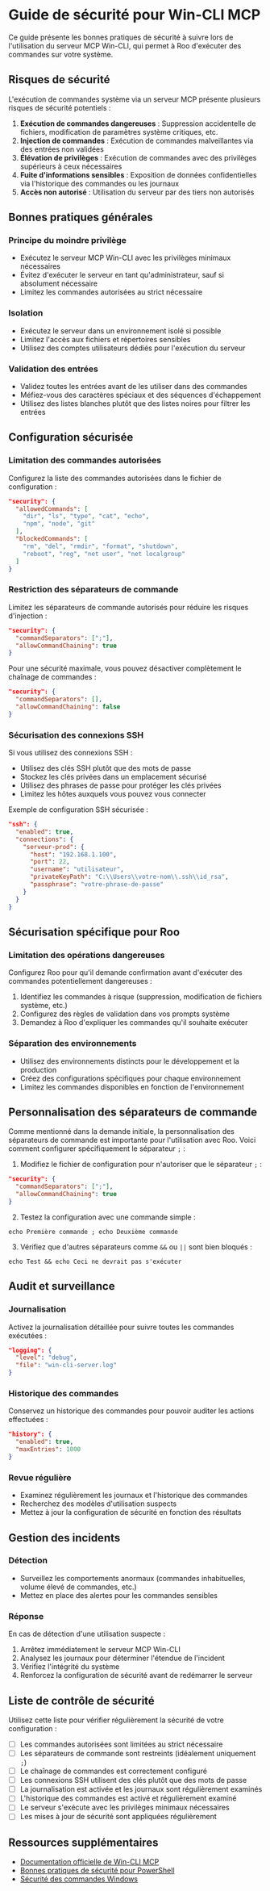 # Guide de sécurité pour Win-CLI MCP

Ce guide présente les bonnes pratiques de sécurité à suivre lors de l'utilisation du serveur MCP Win-CLI, qui permet à Roo d'exécuter des commandes sur votre système.

## Risques de sécurité

L'exécution de commandes système via un serveur MCP présente plusieurs risques de sécurité potentiels :

1. **Exécution de commandes dangereuses** : Suppression accidentelle de fichiers, modification de paramètres système critiques, etc.
2. **Injection de commandes** : Exécution de commandes malveillantes via des entrées non validées
3. **Élévation de privilèges** : Exécution de commandes avec des privilèges supérieurs à ceux nécessaires
4. **Fuite d'informations sensibles** : Exposition de données confidentielles via l'historique des commandes ou les journaux
5. **Accès non autorisé** : Utilisation du serveur par des tiers non autorisés

## Bonnes pratiques générales

### Principe du moindre privilège

- Exécutez le serveur MCP Win-CLI avec les privilèges minimaux nécessaires
- Évitez d'exécuter le serveur en tant qu'administrateur, sauf si absolument nécessaire
- Limitez les commandes autorisées au strict nécessaire

### Isolation

- Exécutez le serveur dans un environnement isolé si possible
- Limitez l'accès aux fichiers et répertoires sensibles
- Utilisez des comptes utilisateurs dédiés pour l'exécution du serveur

### Validation des entrées

- Validez toutes les entrées avant de les utiliser dans des commandes
- Méfiez-vous des caractères spéciaux et des séquences d'échappement
- Utilisez des listes blanches plutôt que des listes noires pour filtrer les entrées

## Configuration sécurisée

### Limitation des commandes autorisées

Configurez la liste des commandes autorisées dans le fichier de configuration :

```json
"security": {
  "allowedCommands": [
    "dir", "ls", "type", "cat", "echo",
    "npm", "node", "git"
  ],
  "blockedCommands": [
    "rm", "del", "rmdir", "format", "shutdown",
    "reboot", "reg", "net user", "net localgroup"
  ]
}
```

### Restriction des séparateurs de commande

Limitez les séparateurs de commande autorisés pour réduire les risques d'injection :

```json
"security": {
  "commandSeparators": [";"],
  "allowCommandChaining": true
}
```

Pour une sécurité maximale, vous pouvez désactiver complètement le chaînage de commandes :

```json
"security": {
  "commandSeparators": [],
  "allowCommandChaining": false
}
```

### Sécurisation des connexions SSH

Si vous utilisez des connexions SSH :

- Utilisez des clés SSH plutôt que des mots de passe
- Stockez les clés privées dans un emplacement sécurisé
- Utilisez des phrases de passe pour protéger les clés privées
- Limitez les hôtes auxquels vous pouvez vous connecter

Exemple de configuration SSH sécurisée :

```json
"ssh": {
  "enabled": true,
  "connections": {
    "serveur-prod": {
      "host": "192.168.1.100",
      "port": 22,
      "username": "utilisateur",
      "privateKeyPath": "C:\\Users\\votre-nom\\.ssh\\id_rsa",
      "passphrase": "votre-phrase-de-passe"
    }
  }
}
```

## Sécurisation spécifique pour Roo

### Limitation des opérations dangereuses

Configurez Roo pour qu'il demande confirmation avant d'exécuter des commandes potentiellement dangereuses :

1. Identifiez les commandes à risque (suppression, modification de fichiers système, etc.)
2. Configurez des règles de validation dans vos prompts système
3. Demandez à Roo d'expliquer les commandes qu'il souhaite exécuter

### Séparation des environnements

- Utilisez des environnements distincts pour le développement et la production
- Créez des configurations spécifiques pour chaque environnement
- Limitez les commandes disponibles en fonction de l'environnement

## Personnalisation des séparateurs de commande

Comme mentionné dans la demande initiale, la personnalisation des séparateurs de commande est importante pour l'utilisation avec Roo. Voici comment configurer spécifiquement le séparateur `;` :

1. Modifiez le fichier de configuration pour n'autoriser que le séparateur `;` :

```json
"security": {
  "commandSeparators": [";"],
  "allowCommandChaining": true
}
```

2. Testez la configuration avec une commande simple :

```
echo Première commande ; echo Deuxième commande
```

3. Vérifiez que d'autres séparateurs comme `&&` ou `||` sont bien bloqués :

```
echo Test && echo Ceci ne devrait pas s'exécuter
```

## Audit et surveillance

### Journalisation

Activez la journalisation détaillée pour suivre toutes les commandes exécutées :

```json
"logging": {
  "level": "debug",
  "file": "win-cli-server.log"
}
```

### Historique des commandes

Conservez un historique des commandes pour pouvoir auditer les actions effectuées :

```json
"history": {
  "enabled": true,
  "maxEntries": 1000
}
```

### Revue régulière

- Examinez régulièrement les journaux et l'historique des commandes
- Recherchez des modèles d'utilisation suspects
- Mettez à jour la configuration de sécurité en fonction des résultats

## Gestion des incidents

### Détection

- Surveillez les comportements anormaux (commandes inhabituelles, volume élevé de commandes, etc.)
- Mettez en place des alertes pour les commandes sensibles

### Réponse

En cas de détection d'une utilisation suspecte :

1. Arrêtez immédiatement le serveur MCP Win-CLI
2. Analysez les journaux pour déterminer l'étendue de l'incident
3. Vérifiez l'intégrité du système
4. Renforcez la configuration de sécurité avant de redémarrer le serveur

## Liste de contrôle de sécurité

Utilisez cette liste pour vérifier régulièrement la sécurité de votre configuration :

- [ ] Les commandes autorisées sont limitées au strict nécessaire
- [ ] Les séparateurs de commande sont restreints (idéalement uniquement `;`)
- [ ] Le chaînage de commandes est correctement configuré
- [ ] Les connexions SSH utilisent des clés plutôt que des mots de passe
- [ ] La journalisation est activée et les journaux sont régulièrement examinés
- [ ] L'historique des commandes est activé et régulièrement examiné
- [ ] Le serveur s'exécute avec les privilèges minimaux nécessaires
- [ ] Les mises à jour de sécurité sont appliquées régulièrement

## Ressources supplémentaires

- [Documentation officielle de Win-CLI MCP](https://github.com/simonb97/server-win-cli)
- [Bonnes pratiques de sécurité pour PowerShell](https://docs.microsoft.com/en-us/powershell/scripting/security/security-features)
- [Sécurité des commandes Windows](https://docs.microsoft.com/en-us/windows-server/administration/windows-commands/windows-commands-security)